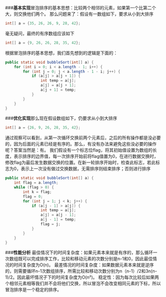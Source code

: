 ###**基本实现**​
​冒泡排序的基本思想：比较两个相邻的元素，如果第一个比第二个大，则交换他们两个。
那么问题来了：假设有一数组如下，要求从小到大排序
```java
int[] a = {35, 26, 26, 9, 28, 42};
```
毫无疑问，最终的有序数组应该如下
```java
int[] a = {9, 26, 26, 28, 35, 42};
```
根据冒泡排序的基本思想，我们首先想到的逻辑是下面的：
```java
public static void bubbleSort(int[] a) {
    for (int i = 0; i < a.length - 1; i++) {
        for (int j = 0; j < a.length - 1 - i; j++) {
            if (a[j] > a[j + 1]) {
                int temp = a[j];
                a[j] = a[j + 1];
                a[j + 1] = temp;
            }
        }
    }
}
```
###**优化实现**​
那么现在假设数组如下，仍要求从小到大排序
```java
int[] a = {26, 9, 26, 28, 35, 42};
```
通过观察可以看到，从第一次循环交换前两个元素后，之后的所有操作都是没必要的，因为后面的元素已经是有序的。那么，有没有办法来避免这些没必要的操作呢？答案当然是：有。
我们假设有一个标志位flag，将其初始值设置为数组的长度，表示排序的边界值，每一次排序开始前将flag值置为0，在进行数据交换时，修改flag为最后发生数据交换的位置。在新一轮排序开始时，检查此标志，若此标志为0，表示上一次没有做过交换数据，无需排序则结束排序；否则进行排序
```java
public static void bubbleSort(int[] a) {
    int flag = a.length;
    while (flag > 0) {
        int k = flag;
        flag = 0;
        for (int j = 1; j < k; j++) {
            if (a[j - 1] > a[j]) {
                int temp = a[j];
                a[j] = a[j - 1];
                a[j - 1] = temp;
                flag = j;
            }
        }
    }
}
```
###**性能分析**
最佳情况下的时间复杂度：如果元素本来就是有序的，那么循环一次数组既可以完成排序工作，比较和移动元素的次数分别是n-1和0，因此最佳情况的时间复杂度为O(n)。
最差情况的时间复杂度：如果数据元素本来就是逆序的，则需要循环n-1次数组排序，所需比较和移动次数分别为n（n-1）/2和3n(n-1)/2。因此最坏情况子下的时间复杂度为O(n²)。
稳定性：因为每次比较后如果两个相邻元素相等我们并不会将他们交换，所以冒泡不会改变相同元素的下标，所以冒泡排序是一个稳定的排序。
